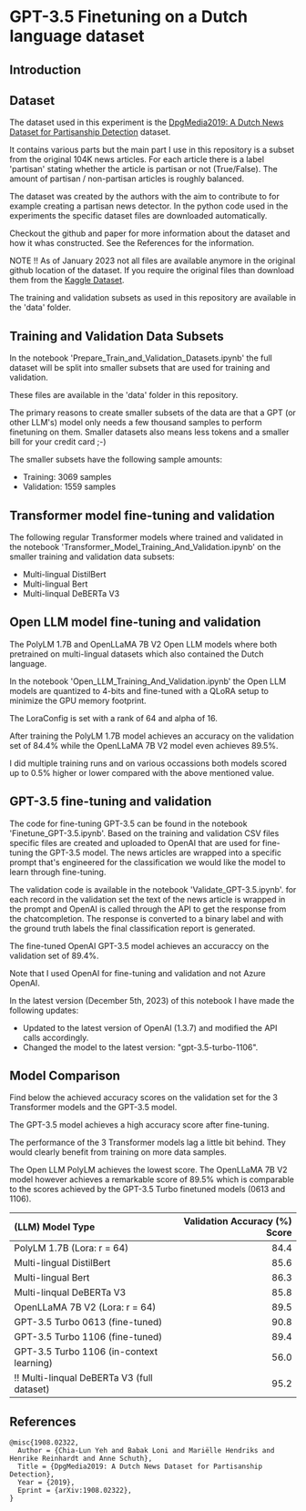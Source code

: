 # GPT-3.5 Finetuning on a Dutch language dataset

## Introduction



## Dataset

The dataset used in this experiment is the [DpgMedia2019: A Dutch News Dataset for Partisanship Detection](https://github.com/dpgmedia/partisan-news2019) dataset.

It contains various parts but the main part I use in this repository is a subset from the original 104K news articles. For each article there is a label 'partisan' stating whether the article is partisan or not (True/False). The amount of partisan / non-partisan articles is roughly balanced.

The dataset was created by the authors with the aim to contribute to for example creating a partisan news detector. In the python code used in the experiments the specific dataset files are downloaded automatically. 

Checkout the github and paper for more information about the dataset and how it whas constructed. See the References for the information.

NOTE !! As of January 2023 not all files are available anymore in the original github location of the dataset. If you require the original files than download them from the [Kaggle Dataset](https://www.kaggle.com/datasets/rsmits/dpgmedia2019).

The training and validation subsets as used in this repository are available in the 'data' folder.

## Training and Validation Data Subsets

In the notebook 'Prepare_Train_and_Validation_Datasets.ipynb' the full dataset will be split into smaller subsets that are used for training and validation.

These files are available in the 'data' folder in this repository.

The primary reasons to create smaller subsets of the data are that a GPT (or other LLM's) model only needs a few thousand samples to perform finetuning on them. Smaller datasets also means less tokens and a smaller bill for your credit card ;-)

The smaller subsets have the following sample amounts:
* Training: 3069 samples
* Validation: 1559 samples

## Transformer model fine-tuning and validation

The following regular Transformer models where trained and validated in the notebook 'Transformer_Model_Training_And_Validation.ipynb' on the smaller training and validation data subsets:
* Multi-lingual DistilBert
* Multi-lingual Bert
* Multi-linqual DeBERTa V3

## Open LLM model fine-tuning and validation

The PolyLM 1.7B and OpenLLaMA 7B V2 Open LLM models where both pretrained on multi-lingual datasets which also contained the Dutch language.

In the notebook 'Open_LLM_Training_And_Validation.ipynb' the Open LLM models are quantized to 4-bits and fine-tuned with a QLoRA setup to minimize the GPU memory footprint.

The LoraConfig is set with a rank of 64 and alpha of 16.

After training the PolyLM 1.7B model achieves an accuracy on the validation set of 84.4% while the OpenLLaMA 7B V2 model even achieves 89.5%.

I did multiple training runs and on various occassions both models scored up to 0.5% higher or lower compared with the above mentioned value.  

## GPT-3.5 fine-tuning and validation

The code for fine-tuning GPT-3.5 can be found in the notebook 'Finetune_GPT-3.5.ipynb'. Based on the training and validation CSV files specific files are created  and uploaded to OpenAI that are used for fine-tuning the GPT-3.5 model. The news articles are wrapped into a specific prompt that's engineered for the classification we would like the model to learn through fine-tuning.

The validation code is available in the notebook 'Validate_GPT-3.5.ipynb'. for each record in the validation set the text of the news article is wrapped in the prompt and OpenAI is called through the API to get the response from the chatcompletion.
The response is converted to a binary label and with the ground truth labels the final classification report is generated.

The fine-tuned OpenAI GPT-3.5 model achieves an accuraccy on the validation set of 89.4%. 

Note that I used OpenAI for fine-tuning and validation and not Azure OpenAI.

In the latest version (December 5th, 2023) of this notebook I have made the following updates:
* Updated to the latest version of OpenAI (1.3.7) and modified the API calls accordingly.
* Changed the model to the latest version: "gpt-3.5-turbo-1106".

## Model Comparison

Find below the achieved accuracy scores on the validation set for the 3 Transformer models and the GPT-3.5 model.

The GPT-3.5 model achieves a high accuracy score after fine-tuning.

The performance of the 3 Transformer models lag a little bit behind. They would clearly benefit from training on more data samples.

The Open LLM PolyLM achieves the lowest score. The OpenLLaMA 7B V2 model however achieves a remarkable score of 89.5% which is comparable to the scores achieved by the GPT-3.5 Turbo finetuned models (0613 and 1106).

| (LLM) Model Type | Validation Accuracy (%) Score |
|:---------------|----------------:|
| PolyLM 1.7B (Lora: r = 64) | 84.4 |
| Multi-lingual DistilBert | 85.6 |
| Multi-lingual Bert | 86.3 |
| Multi-linqual DeBERTa V3 | 85.8 |
| OpenLLaMA 7B V2 (Lora: r = 64) | 89.5 |
| GPT-3.5 Turbo 0613 (fine-tuned) | 90.8 |
| GPT-3.5 Turbo 1106 (fine-tuned) | 89.4 |
| GPT-3.5 Turbo 1106 (in-context learning) | 56.0 |
| !! Multi-linqual DeBERTa V3 (full dataset) | 95.2 |

## References

```
@misc{1908.02322,
  Author = {Chia-Lun Yeh and Babak Loni and Mariëlle Hendriks and Henrike Reinhardt and Anne Schuth},
  Title = {DpgMedia2019: A Dutch News Dataset for Partisanship Detection},
  Year = {2019},
  Eprint = {arXiv:1908.02322},
}
```